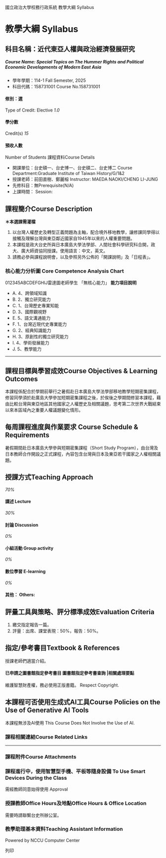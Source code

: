 國立政治大學校務行政系統 教學大綱 Syllabus
# 教學大綱 Syllabus
##  科目名稱：近代東亞人權與政治經濟發展研究
#####  Course Name: Special Topics on The Hummer Rights and Political Economic Developments of Modern East Asia
  * 學年學期：114-1 Fall Semester, 2025 
  * 科目代碼：158731001 Course No.158731001


#### 修別：選
Type of Credit: Elective 
_1.0_
#### 學分數
Credit(s)
_15_
#### 預收人數
Number of Students
課程資料Course Details
  * 開課單位：台史碩一、台史博一、台史碩二、台史博二 Course Department:Graduate Institute of Taiwan History/G/1&2 
  * 授課老師：前田直樹、鄭麗榕 Instructor: MAEDA NAOKI/CHENG LI-JUNG 
  * 先修科目：無Prerequisite(N/A)
  * 上課時間： Session: 


##  課程簡介Course Description
**＊本選課需灌檔**
1. 以台灣人權歷史及轉型正義問題為主軸，配合境外移地教學，讓修課同學得以接觸及理解台灣與東亞鄰近國家自1945年以來的人權重要問題。
2. 本課程是政大台史所與日本廣島大學法學部、人間社會科學研究科合開，政⼤、廣大師資協同授課。使用語言：中文，英文。
3. 請務必參與課程說明會，以及參照另外公佈的「開課說明」及「日程表」。
###  核心能力分析圖 Core Competence Analysis Chart
012345ABCDEFGHIJ雷達圖老師學生
「無核心能力」 
**能力項目說明**
  * A. 4、跨領域知識
  * B. 2、獨立研究能力
  * C. 1、台灣歷史專業知能
  * D. 3、國際觀視野
  * E. 5、語文溝通能力
  * F. 1、台灣近現代史專業能力
  * G. 2、經典知識能力
  * H. 3、原創性的獨立研究能力
  * I. 4、學術發展能力
  * J. 5、教學能力


* * *
##  課程目標與學習成效Course Objectives & Learning Outcomes 
本課程係配合於學期前舉行之暑假赴日本廣島大學法學部移地教學短期密集課程，修習同學須於赴廣島大學參加短期密集課程之後，於俟後之學期間修習本課程，藉由比較台灣與東亞地區其他國家之人權歷史及相關議題，思考第二次世界大戰結束以來本區域內之重要人權議題變化情形。
##  每周課程進度與作業要求 Course Schedule & Requirements
暑假期間赴日本廣島大學參與短期密集課程（Short Study Program），由台灣及日本教師合作開設之正式課程，內容包含台灣與日本及東亞若干國家之人權相關議題。
##  授課方式Teaching Approach
_70%_
####  講述 Lecture
_30%_
####  討論 Discussion
_0%_
####  小組活動 Group activity
_0%_
####  數位學習 E-learning
_0%_
####  其他： Others:
##  評量工具與策略、評分標準成效Evaluation Criteria
1. 繳交指定報告一篇。
2. 評量：出席、課堂表現：50%，報告：50%。
##  指定/參考書目Textbook & References
授課老師們適當介紹。
####  已申請之圖書館指定參考書目  圖書館指定參考書查詢 |相關處理要點
維護智慧財產權，務必使用正版書籍。 Respect Copyright.
##  本課程可否使用生成式AI工具Course Policies on the Use of Generative AI Tools
本課程無涉及AI使用 This Course Does Not Involve the Use of AI.
###  課程相關連結Course Related Links
* * *
###  課程附件Course Attachments
###  課程進行中，使用智慧型手機、平板等隨身設備 To Use Smart Devices During the Class
需經教師同意始得使用  Approval
###  授課教師Office Hours及地點Office Hours & Office Location
需要時請聯繫台史所辦公室。
###  教學助理基本資料Teaching Assistant Information
Powered by NCCU Computer Center
  
列印
